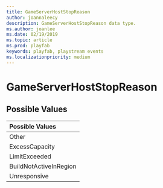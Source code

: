 ```yaml
---
title: GameServerHostStopReason
author: joannaleecy
description: GameServerHostStopReason data type.
ms.author: joanlee
ms.date: 02/19/2019
ms.topic: article
ms.prod: playfab
keywords: playfab, playstream events
ms.localizationpriority: medium
---
```


# GameServerHostStopReason

## Possible Values

|Possible Values|
| :--------------------|
|Other|
|ExcessCapacity|
|LimitExceeded|
|BuildNotActiveInRegion|
|Unresponsive|
